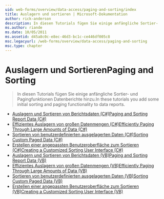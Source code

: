 ```yaml
---
uid: web-forms/overview/data-access/paging-and-sorting/index
title: Auslagern und sortieren | Microsoft-Dokumentation
author: rick-anderson
description: In diesen Tutorials fügen Sie einige anfängliche Sortier- und Pagingfunktionen Datenberichte hinzu.
ms.author: riande
ms.date: 10/05/2011
ms.assetid: d45a8c0c-e8ec-46d3-bc1c-ce446df005c8
msc.legacyurl: /web-forms/overview/data-access/paging-and-sorting
msc.type: chapter
---
```

<a name="paging-and-sorting"></a><span data-ttu-id="97f73-103">Auslagern und Sortieren</span><span class="sxs-lookup"><span data-stu-id="97f73-103">Paging and Sorting</span></span>
====================
> <span data-ttu-id="97f73-104">In diesen Tutorials fügen Sie einige anfängliche Sortier- und Pagingfunktionen Datenberichte hinzu.</span><span class="sxs-lookup"><span data-stu-id="97f73-104">In these tutorials you add some initial sorting and paging functionality to data reports.</span></span>


- [<span data-ttu-id="97f73-105">Auslagern und Sortieren von Berichtsdaten (C#)</span><span class="sxs-lookup"><span data-stu-id="97f73-105">Paging and Sorting Report Data (C#)</span></span>](paging-and-sorting-report-data-cs.md)
- [<span data-ttu-id="97f73-106">Effizientes Auslagern von großen Datenmengen (C#)</span><span class="sxs-lookup"><span data-stu-id="97f73-106">Efficiently Paging Through Large Amounts of Data (C#)</span></span>](efficiently-paging-through-large-amounts-of-data-cs.md)
- [<span data-ttu-id="97f73-107">Sortieren von benutzerdefinierten ausgelagerten Daten (C#)</span><span class="sxs-lookup"><span data-stu-id="97f73-107">Sorting Custom Paged Data (C#)</span></span>](sorting-custom-paged-data-cs.md)
- [<span data-ttu-id="97f73-108">Erstellen einer angepassten Benutzeroberfläche zum Sortieren (C#)</span><span class="sxs-lookup"><span data-stu-id="97f73-108">Creating a Customized Sorting User Interface (C#)</span></span>](creating-a-customized-sorting-user-interface-cs.md)
- [<span data-ttu-id="97f73-109">Auslagern und Sortieren von Berichtsdaten (VB)</span><span class="sxs-lookup"><span data-stu-id="97f73-109">Paging and Sorting Report Data (VB)</span></span>](paging-and-sorting-report-data-vb.md)
- [<span data-ttu-id="97f73-110">Effizientes Auslagern von großen Datenmengen (VB)</span><span class="sxs-lookup"><span data-stu-id="97f73-110">Efficiently Paging Through Large Amounts of Data (VB)</span></span>](efficiently-paging-through-large-amounts-of-data-vb.md)
- [<span data-ttu-id="97f73-111">Sortieren von benutzerdefinierten ausgelagerten Daten (VB)</span><span class="sxs-lookup"><span data-stu-id="97f73-111">Sorting Custom Paged Data (VB)</span></span>](sorting-custom-paged-data-vb.md)
- [<span data-ttu-id="97f73-112">Erstellen einer angepassten Benutzeroberfläche zum Sortieren (VB)</span><span class="sxs-lookup"><span data-stu-id="97f73-112">Creating a Customized Sorting User Interface (VB)</span></span>](creating-a-customized-sorting-user-interface-vb.md)
